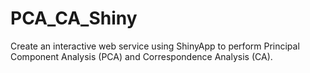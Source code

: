 # PCA_CA_Shiny
Create an interactive web service using ShinyApp to perform Principal Component Analysis (PCA) and Correspondence Analysis (CA).
